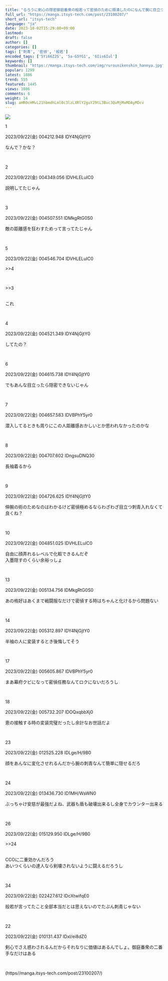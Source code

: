 ```yaml
---
title: "るろうに剣心の隠密御庭番衆の般若って密偵のために顔潰したのになんで腕に目立つ刺青入れちゃったの？"
full_url: "https://manga.itsys-tech.com/post/23100207/"
short_url: "itsys-tech"
language: "ja"
date: 2023-10-02T15:29:00+09:00
lastmod: 
draft: false
author: []
categories: []
tags: ['刺青', '密偵', '般若']
encoded_tags: ['5Yi66Z2S', '5a-G5YG1', '6Iis6Iul']
keywords: []
thumbnail: "https://manga.itsys-tech.com/img/rurounikenshin_hannya.jpg"
popular: 1299
latest: 1886
trend: 555
featured: 1445
views: 1086
comments: 6
weight: 14
slug: aHR0cHMvL21hbmdhLml0c3lzLXRlY2guY29tL3Bvc3QvMjMxMDAyMDcv
---
```


![](https://manga.itsys-tech.com/img/rurounikenshin_hannya.jpg)

<div><p class='t_h'>1 <p>2023/09/22(金) 004212.948 IDY4NjGjtY0</p></p><p class='t_b'>なんで？かな？</p><br><p class='t_h'>2 <p>2023/09/22(金) 004349.056 IDVHLELuIC0</p></p><p class='t_b'>説明してたじゃん</p><br><p class='t_h'>3 <p>2023/09/22(金) 004507.551 IDMkgRtG0S0</p></p><p class='t_b'>敵の距離感を狂わすためって言ってたじゃん</p><br><p class='t_h t_i'>5 <p>2023/09/22(金) 004546.704 IDVHLELuIC0</p></p><p class='t_b t_i'><p class='anchor'>>>4</p><br><p class='anchor'>>>3</p><br>これ</p><br><p class='t_h'>4 <p>2023/09/22(金) 004521.349 IDY4NjGjtY0</p></p><p class='t_b'>してたの？</p><br><p class='t_h'>6 <p>2023/09/22(金) 004615.738 IDY4NjGjtY0</p></p><p class='t_b'>でもあんな目立ったら隠密できないじゃん</p><br><p class='t_h'>7 <p>2023/09/22(金) 004657.583 IDVBPhY5yr0</p></p><p class='t_b'>潜入してるときも周りにこの人距離感おかしいとか思われなかったのかな</p><br><p class='t_h'>8 <p>2023/09/22(金) 004707.602 IDngsuDNQ30</p></p><p class='t_b'>長袖着るから</p><br><p class='t_h'>9 <p>2023/09/22(金) 004726.625 IDY4NjGjtY0</p></p><p class='t_b'>伸腕の術のためなのはわかるけど密偵極めるならわざわざ目立つ刺青入れなくて良くね？</p><br><p class='t_h'>10 <p>2023/09/22(金) 004851.025 IDVHLELuIC0</p></p><p class='t_b'>自由に顔弄れるレベルで化粧できるんだぞ<br>入墨隠すのくらい余裕っしょ</p><br><p class='t_h'>13 <p>2023/09/22(金) 005134.756 IDMkgRtG0S0</p></p><p class='t_b'>あの格好はあくまで戦闘服なだけで密偵する時はちゃんと化けるから問題ない</p><br><p class='t_h'>14 <p>2023/09/22(金) 005312.897 IDY4NjGjtY0</p></p><p class='t_b'>半袖の人に変装するとき後悔してそう</p><br><p class='t_h'>17 <p>2023/09/22(金) 005605.867 IDVBPhY5yr0</p></p><p class='t_b'>まあ幕府クビになって密偵任務なんてロクにないだろうし</p><br><p class='t_h'>18 <p>2023/09/22(金) 005732.207 IDOQxqbbXj0</p></p><p class='t_b'>恵の接触する時の変装完璧だったし余計なお世話だよ</p><br><p class='t_h'>23 <p>2023/09/22(金) 012525.228 IDLge/H/9B0</p></p><p class='t_b'>顔をあんなに変化させれるんだから腕の刺青なんて簡単に隠せるだろ</p><br><p class='t_h'>24 <p>2023/09/22(金) 013436.730 ID1MH/WsWN0</p></p><p class='t_b'>ぶっちゃけ安慈が最強だよね、武器も盾も破壊出来るし全身でカウンター出来る</p><br><p class='t_h t_i'>26 <p>2023/09/22(金) 015129.950 IDLge/H/9B0</p></p><p class='t_b t_i'><p class='anchor'>>>24</p><br>CCOに二重効かんだろう<br>あいつくらいの達人なら剣壊されないように闘えるだろうし</p><br><p class='t_h'>34 <p>2023/09/22(金) 022427.612 IDcXtwifqE0</p></p><p class='t_b'>般若が言ってたこと全部本当だとは思えないのでたぶん刺青じゃない</p><br><p class='t_h'>22 <p>2023/09/22(金) 010131.437 IDxl/ei8dZ0</p></p><p class='t_b'>剣心でさえ惑わされるんだからそれなりに価値はあるんでしょ。御庭番衆の二番手なだけはある</p><br></div>

(https//manga.itsys-tech.com/post/23100207/)
